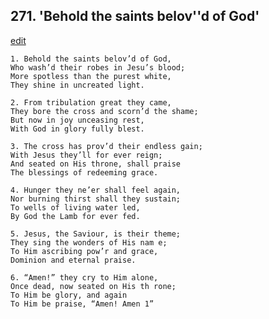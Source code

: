 
## 271.  'Behold the saints belov''d of God'
[edit](https://docs.google.com/document/d/1h0B2Nwp5yehqnCXeet6mryjgSqiZVzUb/edit?mode=html)



    1. Behold the saints belov’d of God,
    Who wash’d their robes in Jesu’s blood; 
    More spotless than the purest white,
    They shine in uncreated light.

    2. From tribulation great they came,
    They bore the cross and scorn’d the shame; 
    But now in joy unceasing rest,
    With God in glory fully blest.

    3. The cross has prov’d their endless gain; 
    With Jesus they’ll for ever reign;
    And seated on His throne, shall praise 
    The blessings of redeeming grace.

    4. Hunger they ne’er shall feel again,
    Nor burning thirst shall they sustain; 
    To wells of living water led,
    By God the Lamb for ever fed.

    5. Jesus, the Saviour, is their theme;
    They sing the wonders of His nam e;
    To Him ascribing pow’r and grace, 
    Dominion and eternal praise.

    6. “Amen!” they cry to Him alone,
    Once dead, now seated on His th rone; 
    To Him be glory, and again
    To Him be praise, “Amen! Amen 1”
